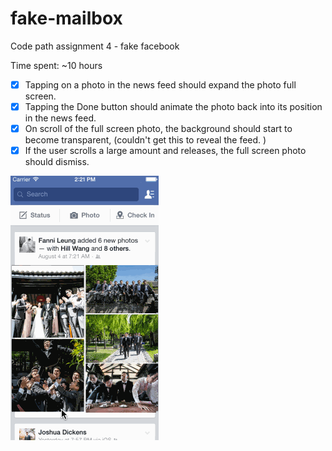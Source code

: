 # fake-mailbox

Code path assignment 4 - fake facebook

Time spent: ~10 hours

- [x] Tapping on a photo in the news feed should expand the photo full screen.
- [x] Tapping the Done button should animate the photo back into its position in the news feed.
- [x]  On scroll of the full screen photo, the background should start to become transparent, (couldn't get this to reveal the feed.
)
- [x] If the user scrolls a large amount and releases, the full screen photo should dismiss.

![Video Walkthrough](fake-facebook.gif)
